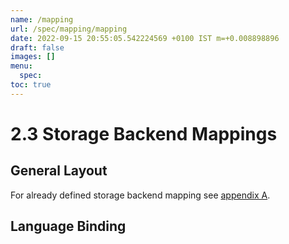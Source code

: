 ```yaml
---
name: /mapping
url: /spec/mapping/mapping
date: 2022-09-15 20:55:05.542224569 +0100 IST m=+0.008898896
draft: false
images: []
menu:
  spec:
toc: true
---
```

# 2.3 Storage Backend Mappings

## General Layout

For already defined storage backend mapping see [appendix A](../../appendix/A/README.md).

## Language Binding

